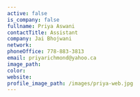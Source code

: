 ```yaml
---
active: false
is_company: false
fullname: Priya Aswani
contactTitle: Assistant
company: Jai Bhojwani
network:
phoneOffice: 778-883-3813
email: priyarichmond@yahoo.ca
image_path:
color:
website:
profile_image_path: /images/priya-web.jpg
---
```



